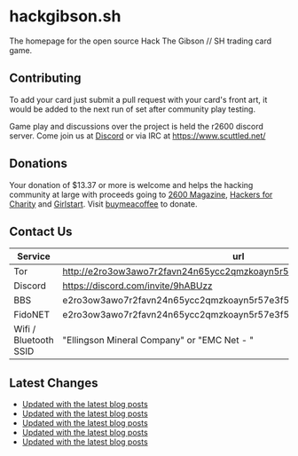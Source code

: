 # hackgibson.sh
The homepage for the open source Hack The Gibson // SH trading card game.


## Contributing

To add your card just submit a pull request with your card's front art, it would be added to the next run of set after community play testing.

Game play and discussions over the project is held the r2600 discord server. Come join us at [Discord](https://discord.com/invite/9hABUzz) or via IRC at https://www.scuttled.net/


## Donations

Your donation of $13.37 or more is welcome and helps the hacking community at large with proceeds going to [2600 Magazine](https://2600.com/), [Hackers for Charity](https://hackersforcharity.org) and [Girlstart](https://girlstart.org).  Visit [buymeacoffee](https://www.buymeacoffee.com/hackgibson.sh) to donate.


## Contact Us

Service | url
-|-
Tor | http://e2ro3ow3awo7r2favn24n65ycc2qmzkoayn5r57e3f56nvjwdcgg32ad.onion
Discord | https://discord.com/invite/9hABUzz
BBS | e2ro3ow3awo7r2favn24n65ycc2qmzkoayn5r57e3f56nvjwdcgg32ad.onion:23
FidoNET | e2ro3ow3awo7r2favn24n65ycc2qmzkoayn5r57e3f56nvjwdcgg32ad.onion:24554
Wifi / Bluetooth SSID | "Ellingson Mineral Company" or "EMC Net - <fidonet address>"

## Latest Changes
<!-- BLOG-POST-LIST:START -->
- [Updated with the latest blog posts](https://github.com/DFW2600/hackgibson.sh/commit/ebcbc658113e9e48e1714bd221d45aaf11448336)
- [Updated with the latest blog posts](https://github.com/DFW2600/hackgibson.sh/commit/651a30149085a25c4711c4643394893e6eaab6f0)
- [Updated with the latest blog posts](https://github.com/DFW2600/hackgibson.sh/commit/b303b88b652031d6589cf5a0f124dbf38af4c871)
- [Updated with the latest blog posts](https://github.com/DFW2600/hackgibson.sh/commit/ab7f3ca6ab2beee7a079a6674b329c839cb9e06a)
- [Updated with the latest blog posts](https://github.com/DFW2600/hackgibson.sh/commit/83399d003f632b72b626e25d92e5a23f3ac4b40d)
<!-- BLOG-POST-LIST:END -->
